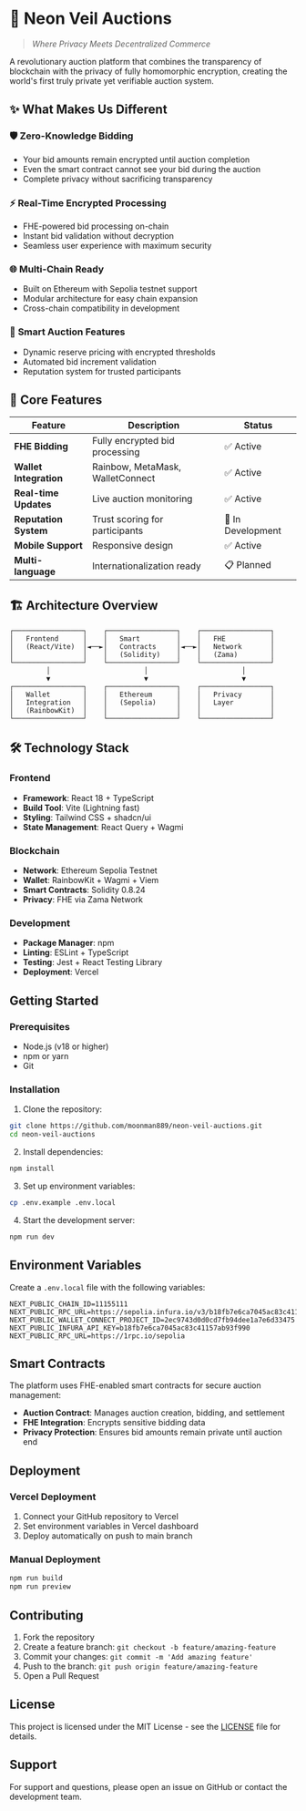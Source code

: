 # 🔮 Neon Veil Auctions

> *Where Privacy Meets Decentralized Commerce*

A revolutionary auction platform that combines the transparency of blockchain with the privacy of fully homomorphic encryption, creating the world's first truly private yet verifiable auction system.

## ✨ What Makes Us Different

### 🛡️ **Zero-Knowledge Bidding**
- Your bid amounts remain encrypted until auction completion
- Even the smart contract cannot see your bid during the auction
- Complete privacy without sacrificing transparency

### ⚡ **Real-Time Encrypted Processing**
- FHE-powered bid processing on-chain
- Instant bid validation without decryption
- Seamless user experience with maximum security

### 🌐 **Multi-Chain Ready**
- Built on Ethereum with Sepolia testnet support
- Modular architecture for easy chain expansion
- Cross-chain compatibility in development

### 🎯 **Smart Auction Features**
- Dynamic reserve pricing with encrypted thresholds
- Automated bid increment validation
- Reputation system for trusted participants

## 🚀 Core Features

| Feature | Description | Status |
|---------|-------------|--------|
| **FHE Bidding** | Fully encrypted bid processing | ✅ Active |
| **Wallet Integration** | Rainbow, MetaMask, WalletConnect | ✅ Active |
| **Real-time Updates** | Live auction monitoring | ✅ Active |
| **Reputation System** | Trust scoring for participants | 🔄 In Development |
| **Mobile Support** | Responsive design | ✅ Active |
| **Multi-language** | Internationalization ready | 📋 Planned |

## 🏗️ Architecture Overview

```
┌─────────────────┐    ┌─────────────────┐    ┌─────────────────┐
│   Frontend      │    │   Smart         │    │   FHE           │
│   (React/Vite)  │◄──►│   Contracts     │◄──►│   Network       │
│                 │    │   (Solidity)    │    │   (Zama)        │
└─────────────────┘    └─────────────────┘    └─────────────────┘
         │                       │                       │
         ▼                       ▼                       ▼
┌─────────────────┐    ┌─────────────────┐    ┌─────────────────┐
│   Wallet        │    │   Ethereum      │    │   Privacy       │
│   Integration   │    │   (Sepolia)     │    │   Layer         │
│   (RainbowKit)  │    │                 │    │                 │
└─────────────────┘    └─────────────────┘    └─────────────────┘
```

## 🛠️ Technology Stack

### Frontend
- **Framework**: React 18 + TypeScript
- **Build Tool**: Vite (Lightning fast)
- **Styling**: Tailwind CSS + shadcn/ui
- **State Management**: React Query + Wagmi

### Blockchain
- **Network**: Ethereum Sepolia Testnet
- **Wallet**: RainbowKit + Wagmi + Viem
- **Smart Contracts**: Solidity 0.8.24
- **Privacy**: FHE via Zama Network

### Development
- **Package Manager**: npm
- **Linting**: ESLint + TypeScript
- **Testing**: Jest + React Testing Library
- **Deployment**: Vercel

## Getting Started

### Prerequisites

- Node.js (v18 or higher)
- npm or yarn
- Git

### Installation

1. Clone the repository:
```bash
git clone https://github.com/moonman889/neon-veil-auctions.git
cd neon-veil-auctions
```

2. Install dependencies:
```bash
npm install
```

3. Set up environment variables:
```bash
cp .env.example .env.local
```

4. Start the development server:
```bash
npm run dev
```

## Environment Variables

Create a `.env.local` file with the following variables:

```env
NEXT_PUBLIC_CHAIN_ID=11155111
NEXT_PUBLIC_RPC_URL=https://sepolia.infura.io/v3/b18fb7e6ca7045ac83c41157ab93f990
NEXT_PUBLIC_WALLET_CONNECT_PROJECT_ID=2ec9743d0d0cd7fb94dee1a7e6d33475
NEXT_PUBLIC_INFURA_API_KEY=b18fb7e6ca7045ac83c41157ab93f990
NEXT_PUBLIC_RPC_URL=https://1rpc.io/sepolia
```

## Smart Contracts

The platform uses FHE-enabled smart contracts for secure auction management:

- **Auction Contract**: Manages auction creation, bidding, and settlement
- **FHE Integration**: Encrypts sensitive bidding data
- **Privacy Protection**: Ensures bid amounts remain private until auction end

## Deployment

### Vercel Deployment

1. Connect your GitHub repository to Vercel
2. Set environment variables in Vercel dashboard
3. Deploy automatically on push to main branch

### Manual Deployment

```bash
npm run build
npm run preview
```

## Contributing

1. Fork the repository
2. Create a feature branch: `git checkout -b feature/amazing-feature`
3. Commit your changes: `git commit -m 'Add amazing feature'`
4. Push to the branch: `git push origin feature/amazing-feature`
5. Open a Pull Request

## License

This project is licensed under the MIT License - see the [LICENSE](LICENSE) file for details.

## Support

For support and questions, please open an issue on GitHub or contact the development team.
